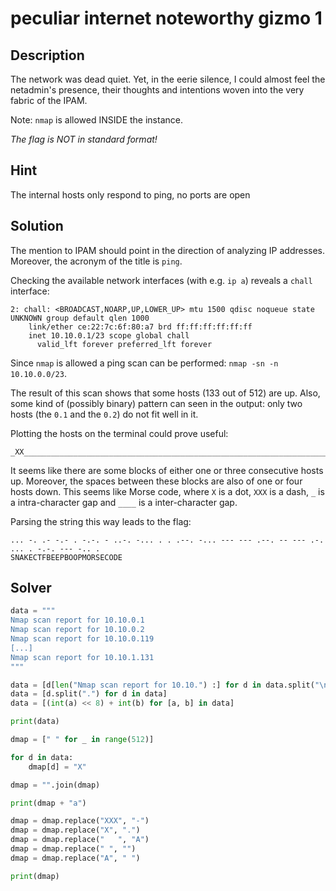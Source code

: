 # peculiar internet noteworthy gizmo 1

## Description

The network was dead quiet. Yet, in the eerie silence, I could almost feel the netadmin's presence, their thoughts and intentions woven into the very fabric of the IPAM.

Note: `nmap` is allowed INSIDE the instance.

_The flag is NOT in standard format!_

## Hint

The internal hosts only respond to ping, no ports are open

## Solution

The mention to IPAM should point in the direction of analyzing IP addresses. Moreover, the acronym of the title is `ping`.

Checking the available network interfaces (with e.g. `ip a`) reveals a `chall` interface:

```
2: chall: <BROADCAST,NOARP,UP,LOWER_UP> mtu 1500 qdisc noqueue state UNKNOWN group default qlen 1000
    link/ether ce:22:7c:6f:80:a7 brd ff:ff:ff:ff:ff:ff
    inet 10.10.0.1/23 scope global chall
      valid_lft forever preferred_lft forever
```

Since `nmap` is allowed a ping scan can be performed: `nmap -sn -n 10.10.0.0/23`.

The result of this scan shows that some hosts (133 out of 512) are up.
Also, some kind of (possibly binary) pattern can seen in the output: only two hosts (the `0.1` and the `0.2`) do not fit well in it.

Plotting the hosts on the terminal could prove useful:

```
_XX____________________________________________________________________________________________________________________X_X_X____XXX_X____X_XXX____XXX_X_XXX____X____XXX_X_XXX_X____XXX____X_X_XXX_X____XXX_X_X_X____X____X____X_XXX_XXX_X____XXX_X_X_X____XXX_XXX_XXX____XXX_XXX_XXX____X_XXX_XXX_X____XXX_XXX____XXX_XXX_XXX____X_XXX_X____X_X_X____X____XXX_X_XXX_X____XXX_XXX_XXX____XXX_X_X____X____________________________________________________________________________________________________________________________
```

It seems like there are some blocks of either one or three consecutive hosts up. Moreover, the spaces between these blocks are also of one or four hosts down. This seems like Morse code, where `X` is a dot, `XXX` is a dash, `_` is a intra-character gap and `____` is a inter-character gap.

Parsing the string this way leads to the flag:

```
... -. .- -.- . -.-. - ..-. -... . . .--. -... --- --- .--. -- --- .-. ... . -.-. --- -.. .
SNAKECTFBEEPBOOPMORSECODE
```

## Solver

```python
data = """
Nmap scan report for 10.10.0.1
Nmap scan report for 10.10.0.2
Nmap scan report for 10.10.0.119
[...]
Nmap scan report for 10.10.1.131
"""

data = [d[len("Nmap scan report for 10.10.") :] for d in data.split("\n")[1:-1]]
data = [d.split(".") for d in data]
data = [(int(a) << 8) + int(b) for [a, b] in data]

print(data)

dmap = [" " for _ in range(512)]

for d in data:
    dmap[d] = "X"

dmap = "".join(dmap)

print(dmap + "a")

dmap = dmap.replace("XXX", "-")
dmap = dmap.replace("X", ".")
dmap = dmap.replace("   ", "A")
dmap = dmap.replace(" ", "")
dmap = dmap.replace("A", " ")

print(dmap)
```

